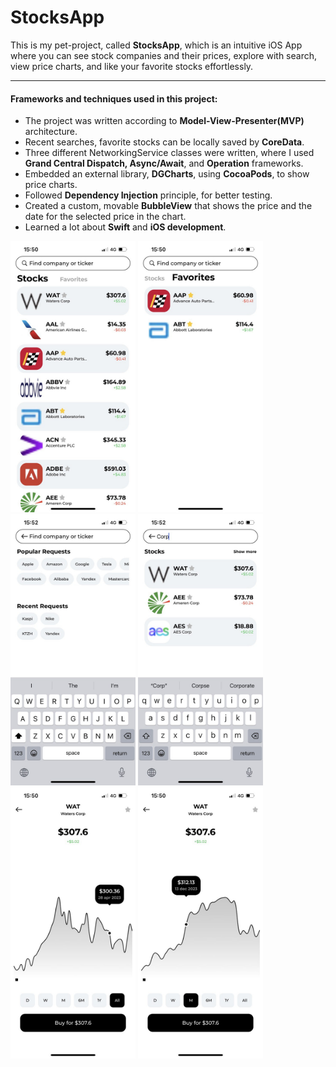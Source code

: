 # StocksApp
This is my pet-project, called **StocksApp**, which is an intuitive iOS App where you can see stock companies and their prices, explore with search, view price charts, and like your favorite stocks effortlessly.
____
#### Frameworks and techniques used in this project: ####
* The project was written according to **Model-View-Presenter(MVP)** architecture.
* Recent searches, favorite stocks can be locally saved by **CoreData**.
* Three different NetworkingService classes were written, where I used **Grand Central Dispatch, Async/Await**, and **Operation** frameworks.
* Embedded an external library, **DGCharts**, using **CocoaPods**, to show price charts.
* Followed **Dependency Injection** principle, for better testing.
* Created a custom, movable **BubbleView** that shows the price and the date for the selected price in the chart.
* Learned a lot about **Swift** and **iOS development**.

<img width="200" alt="photo_2024-01-14 15.00.02.jpeg" src="https://github.com/batrinho/StocksApp/blob/main/StocksApp/Screenshots/photo_2024-01-14%2015.00.02.jpeg">   <img width="200" alt="photo_2024-01-14 15.00.04.jpeg" src="https://github.com/batrinho/StocksApp/blob/main/StocksApp/Screenshots/photo_2024-01-14%2015.00.04.jpeg">   <img width="200" alt="photo_2024-01-14 15.00.01.jpeg" src="https://github.com/batrinho/StocksApp/blob/main/StocksApp/Screenshots/photo_2024-01-14%2015.00.01.jpeg">   <img width="200" alt="photo_2024-01-14 14.59.59.jpeg" src="https://github.com/batrinho/StocksApp/blob/main/StocksApp/Screenshots/photo_2024-01-14%2014.59.59.jpeg">   <img width="200" alt="photo_2024-01-14 15.00.03.jpeg" src="https://github.com/batrinho/StocksApp/blob/main/StocksApp/Screenshots/photo_2024-01-14%2015.00.03.jpeg">   <img width="200" alt="photo_2024-01-14 15.00.00.jpeg" src="https://github.com/batrinho/StocksApp/blob/main/StocksApp/Screenshots/photo_2024-01-14%2015.00.00.jpeg">
